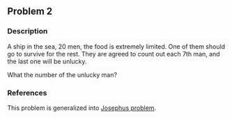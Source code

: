## Problem 2

### Description

A ship in the sea, 20 men, the food is extremely limited. One of them should go to survive for the rest.
They are agreed to count out each 7th man, and the last one will be unlucky.

What the number of the unlucky man?

### References

This problem is generalized into [Josephus problem](https://en.wikipedia.org/wiki/Josephus_problem).


